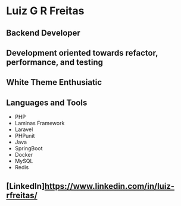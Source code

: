 # Luiz G R Freitas

## Backend Developer
## Development oriented towards refactor, performance, and testing
## White Theme Enthusiatic

## Languages and Tools
* PHP
* Laminas Framework
* Laravel
* PHPunit
* Java
* SpringBoot
* Docker
* MySQL
* Redis

## [LinkedIn]https://www.linkedin.com/in/luiz-rfreitas/
